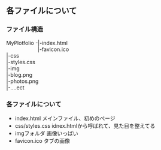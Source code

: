 ## 各ファイルについて
### ファイル構造
MyPlotfolio -|-index.html  
&emsp;&emsp;&emsp;&emsp;&emsp;&emsp;|-favicon.ico   
             |-css  
               |-styles.css  
             |-img  
               |-blog.png   
               |-photos.png  
               |-....ect  
### 各ファイルについて

- index.html メインファイル、初めのページ
- css/styles.css idnex.htmlから呼ばれて、見た目を整えてる
- imgフォルダ 画像いっぱい
- favicon.ico タブの画像

